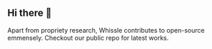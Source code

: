 ## Hi there 👋

Apart from propriety research, Whissle contributes to open-source emmensely. Checkout our public repo for latest works.
